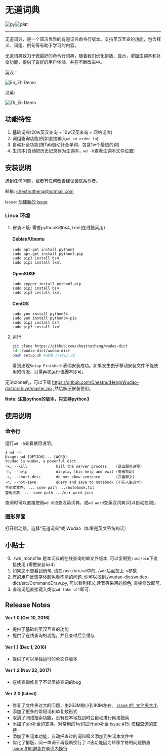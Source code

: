 # 无道词典

![py](https://img.shields.io/badge/python-3.4.5-green.svg?style=plastic)![plat](https://img.shields.io/badge/platform-Ubuntu/CentOS/Debian-green.svg?style=plastic)

---

无道词典，是一个简洁优雅的有道词典命令行版本。支持英汉互查的功能，包含释义、词组、例句等有助于学习的内容。

无道词典致力于做最好的命令行词典，随着我们优化排版、显示，增加生词本和补全功能，提供了良好的用户体验，并在不断改进中。

英汉：

![En_Zh Demo](http://obbgthtoc.bkt.clouddn.com/gitScreenshot%20from%202016-09-22%2010-55-23.png)

汉英:

![Zh_En Demo](http://obbgthtoc.bkt.clouddn.com/Screenshot%20from%202016-09-22%2011-04-50.png)

## 功能特性

1. 基础词典(20w英汉查询 + 10w汉英查询 + 网络词库)
2. 词组查询功能(例如直接输入`wd in order to`)
3. 自动补全功能(按Tab自动补全单词，包含1w个最热的词)
3. 生词本(自动把历史记录存为生词本，`wd -h`查看生词本文件位置)


## 安装说明

遇到任何问题，或者有任何改善建议请联系作者。 

邮箱: chestnutheng@hotmail.com

issue: <a href="https://github.com/ChestnutHeng/Wudao-dict/issues/new">创建新的 issue</a>

### Linux 环境

1. 安装环境: 需要python3和bs4, lxml(在线搜索用)
    #### Debian/Ubuntu
    ```
    sudo apt-get install python3
    sudo apt-get install python3-pip
    sudo pip3 install bs4
    sudo pip3 install lxml
    ```
 
    #### OpenSUSE
    ```
    sudo zypper install python3-pip
    sudo pip3 install bs4
    sudo pip3 install lxml
    ```
    #### CentOS
    ```
    sudo yum install python34
    sudo yum install python34-pip
    sudo pip3 install bs4
    sudo pip3 install lxml
    ```

2.  运行
    ```sh
    git clone https://github.com/chestnutheng/wudao-dict
    cd ./wudao-dict/wudao-dict
    bash setup.sh #或者./setup.sh
    ```

    看到出现`Setup Finished!`表明安装成功。如果发生由于移动安装文件不能使用的情况，只需再次运行该脚本即可。

无法clone的，可以下载 https://github.com/ChestnutHeng/Wudao-dict/archive/master.zip ,然后解压安装使用。

**Note: 注意python的版本，只支持python3**


## 使用说明
### 命令行

运行`wd -h`查看使用说明。

```
$ wd -h
Usage: wd [OPTION]... [WORD]
Youdao is wudao, a powerful dict.
-k, --kill             kill the server process    (退出服务进程)
-h, --help             display this help and exit (查看帮助)
-s, --short-desc       do not show sentence       (只看释义)
-n, --not-save         query and save to notebook (不存入生词本)
生词本文件: ... some path .../notebook.txt
查询次数: ... some path .../usr_word.json
```

查词时可以直接使用`wd 词语`查汉英词典，或`wd word`查英汉词典(可以自动检测)。

### 图形界面

打开启动器，选择“无道词典”或 Wudao（如果是英文系统的话）

## 小贴士

0. ./wd_monofile 是本词典的在线查询的单文件版本, 可以复制到`/usr/bin`下直接使用.(需要安装bs4)
1. 如果您不想看到例句, 请在`/usr/bin/wd`中的`./wdd`后面加上-s参数.
2. 有的用户反馈字体颜色看不清的问题, 你可以找到./wudao-dict/wudao-dict/src/CommandDraw.py, 可以看到释义,读音等采用的颜色, 直接修改即可.
3. 查询词组直接键入类似`wd take off`即可.

## Release Notes

#### Ver 1.0 (Oct 10, 2016)

* 提供了基础的英汉互查的功能
* 提供了在线查询的功能，并且查过后会缓存

#### Ver 1.1 (Dec 1, 2016)

* 提供了可以单独运行的单文件版本

#### Ver 1.2 (Nov 22, 2017)

* 在线查询修复了不显示被查词的bug

#### Ver 2.0 (latest)

* 修复了文件夹过大的问题，由263M缩小到80M左右。<a href="https://github.com/ChestnutHeng/Wudao-dict/issues/1"> issue #1: 文件夹大小</a>
* 添加了更多的常用词和单复数形式
* 取消了网络搜索功能，没有在本地找到时会自动进行网络搜索
* 添加了tab补全的支持，对常用的1w词进行tab补全 <a href="https://github.com/ChestnutHeng/Wudao-dict/issues/15">issue #15: 模糊查询的支持</a>
* 添加了生词本功能，自动把查过的词和释义添加到生词本文件中
* 优化了排版，同一单词不再截断换行了 #该功能因为转移字符的问题搁置 <a href="https://github.com/ChestnutHeng/Wudao-dict/issues/16">issue #16:避免在单词内换行</a>
